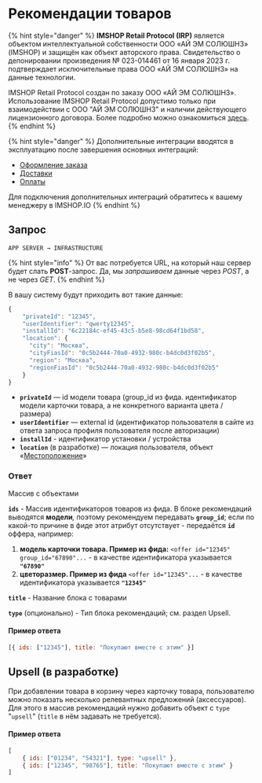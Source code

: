 # Рекомендации товаров

{% hint style="danger" %}
**IMSHOP Retail Protocol (IRP)** является объектом интеллектуальной собственности ООО «АЙ ЭМ СОЛЮШНЗ» (IMSHOP) и защищён как объект авторского права. Свидетельство о депонировании произведения № 023-014461 от 16 января 2023 г. подтверждает исключительные права ООО «АЙ ЭМ СОЛЮШНЗ» на данные технологии.

IMSHOP Retail Protocol создан по заказу ООО «АЙ ЭМ СОЛЮШНЗ». Использование IMSHOP Retail Protocol допустимо только при взаимодействии с ООО "АЙ ЭМ СОЛЮШНЗ" и наличии действующего лицензионного договора. Более подробно можно ознакомиться [здесь](../../api-license.md).
{% endhint %}

{% hint style="danger" %}
Дополнительные интеграции вводятся в эксплуатацию после завершения основных интеграций:

* [Оформление заказа](../../osnovnye-integracii/oformlenie-zakaza.md)
* [Доставки](../../osnovnye-integracii/dostavki.md)
* [Оплаты](../../osnovnye-integracii/oplaty.md)

Для подключения дополнительных интеграций обратитесь к вашему менеджеру в IMSHOP.IO
{% endhint %}

## Запрос

`APP SERVER → INFRASTRUCTURE`

{% hint style="info" %}
От вас потребуется URL, на который наш сервер будет слать **POST**-запрос. Да, мы _запрашиваем_ данные через _POST_, а не через _GET_.
{% endhint %}

В вашу систему будут приходить вот такие данные:

```javascript
{
    "privateId": "12345",
    "userIdentifier": "qwerty12345",
    "installId": "6c22184c-ef45-43c5-b5e8-98cd64f1bd58",
    "location": {
      "city": "Москва",
      "cityFiasId": "0c5b2444-70a0-4932-980c-b4dc0d3f02b5",
      "region": "Москва",
      "regionFiasId": "0c5b2444-70a0-4932-980c-b4dc0d3f02b5"
    }
}
```

* **`privateId`** — id модели товара (group\_id из фида. идентификатор модели карточки товара, а не конкретного варианта цвета / размера)&#x20;
* **`userIdentifier`** — external id (идентификатор пользователя в сайте из ответа запроса профиля пользователя после авторизации)
* **`installId`** - идентификатор установки / устройства
* **`location`** (в разработке) — локация пользователя, объект «[Местоположение](../../obekt-mestopolozhenie.md)»

### Ответ

Массив с объектами

**`ids`** - Массив идентификаторов товаров из фида. В блоке рекомендаций выводятся **модели**_,_ поэтому рекомендуем передавать **`group_id`**; если по какой-то причине в фиде этот атрибут отсутствует - передаётся **`id`** оффера, например:

1. **модель карточки товара. Пример из фида:** `<offer id="12345" group_id="67890"...` - в качестве   идентификатора указывается **`"67890"`**
2. **цветоразмер. Пример из фида** `<offer id="12345"...` - в качестве идентификатора указывается **`"12345"`**

**`title`** - Название блока с товарами

**`type`** (опционально) - Тип блока рекомендаций; см. раздел Upsell.

#### Пример ответа

```javascript
[{ ids: ["12345"], title: "Покупают вместе с этим" }]
```

## Upsell (в разработке)

При добавлении товара в корзину через карточку товара, пользователю можно показать несколько релевантных предложений (аксессуаров). Для этого в массив рекомендаций нужно добавить объект с `type` "`upsell`" (`title` в нём задавать не требуется).

#### Пример ответа

```javascript
[
    { ids: ["01234", "54321"], type: "upsell" },
    { ids: ["12345", "98765"], title: "Покупают вместе с этим" }
]
```
